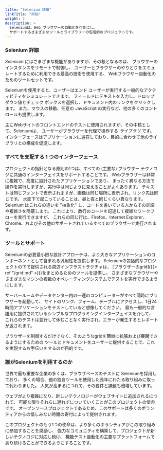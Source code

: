 ```yaml
---
title: "Selenium 詳細"
linkTitle: "詳細"
weight: 2
description: >
  Seleniumは、Web ブラウザーの自動化を可能にし、
  サポートするさまざまなツールとライブラリーの包括的なプロジェクトです。
---
```


### Selenium 詳細

_Selenium_ にはさまざまな機能がありますが、その核となるのは、
ブラウザーのインスタンスをリモートで制御し、
ユーザーとブラウザーのやりとりをエミュレートするために利用できる最高の技術を使用する、
Webブラウザー自動化のためのツールセットです。

Seleniumを使用すると、ユーザーはエンド ユーザーが実行する一般的なアクティビティをシミュレートできます。 
フィールドにテキストを入力し、ドロップダウン値とチェック ボックスを選択し、ドキュメント内のリンクをクリックします。 
また、マウスの移動、任意の JavaScript の実行など、他の多くのコントロールも提供します。

主にWebサイトのフロントエンドのテストに使用されますが、その中核として、Seleniumは、
ユーザーがブラウザーを代理で操作する _ライブラリ_ です。 
インターフェースはアプリケーションに遍在しており、目的に合わせて他のライブラリとの構成を促進します。

### すべてを支配する 1 つのインターフェース

プロジェクトの指針となる原則の1つは、すべての (主要な) ブラウザー テクノロジに共通のインターフェイスをサポートすることです。
Webブラウザーは非常に複雑で、高度に設計されたアプリケーションであり、
まったく異なる方法で操作を実行しますが、実行中は同じように見えることがよくあります。 
テキストは同じフォントで表示されますが、画像は同じ場所に表示され、リンク先は同じです。 
水面下で起こっていることは、昼と夜と同じくらい異なります。 
Selenium はこれらの違いを "抽象化" し、コードを書いている人からその詳細や複雑さを隠蔽します。 
これにより、数行のコードを記述して複雑なワークフローを実行できますが、
これらの同じ行は、Firefox、Internet Explorer、Chrome、およびその他のサポートされているすべてのブラウザーで実行されます。

### ツールとサポート

Seleniumの必要最小限な設計アプローチは、より大きなアプリケーションのコンポーネントとして含まれる汎用性を提供します。 
Seleniumの包括的なプロジェクトの下で提供される周辺インフラストラクチャは、
[ブラウザーのgrid]({{< ref "/grid.md" >}})をまとめるためのツールを提供し、
さまざまなブラウザーやさまざまなマシンの複数のオペレーティングシステムでテストを実行できるようにします。

サーバールームやデータセンター内の一連のコンピューターがすべて同時にブラウザーを起動して、
サイトのリンク、フォーム、テーブルにアクセスし、1日24時間アプリケーションをテストしていると想像してください。
最も一般的な言語用に提供されているシンプルなプログラミングインターフェイスを介して、
これらのテストは並行して休むことなく実行され、エラーが発生するとレポートが返されます。

ブラウザーを制御するだけでなく、そのようなgridを簡単に拡張および展開できるようにするための
ツールとドキュメントをユーザーに提供することで、これを実現するお手伝いをするのが目的です。

### 誰がSeleniumを利用するのか

世界で最も重要な企業の多くは、ブラウザベースのテストに Seleniumを採用しており、
多くの場合、他の独自ツールを使用した長年にわたる取り組みに取って代わりました。 
人気が高まるにつれて、その要件と課題も倍増しています。

ウェブがより複雑になり、新しいテクノロジーがウェブサイトに追加されるにつれて、
可能な限りそれらに遅れずについていくことがこのプロジェクトの使命です。 
オープンソースプロジェクトであるため、このサポートは多くのボランティアからの惜しみない時間の寄付によって提供されます。

このプロジェクトのもう1つの使命は、より多くのボランティアがこの取り組みに参加することを奨励し、
強力なコミュニティを構築して、プロジェクトが新しいテクノロジに対応し続け、
機能テスト自動化の主要なプラットフォームであり続けることができるようにすることです。